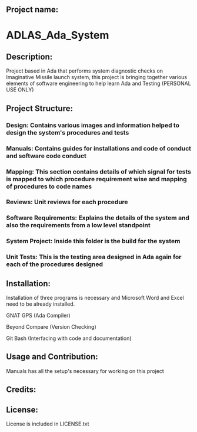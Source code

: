 ## Project name: ##
# ADLAS_Ada_System #

## Description: ##

Project based in Ada that performs system diagnostic checks on Imaginative Missile launch system, this project is bringing together various elements of software engineering to help learn Ada and Testing (PERSONAL USE ONLY)

## Project Structure: ##

### Design: Contains various images and information helped to design the system's procedures and tests

### Manuals: Contains guides for installations and code of conduct and software code conduct

### Mapping: This section contains details of which signal for tests is mapped to which procedure requirement wise and mapping of procedures to code names

### Reviews: Unit reviews for each procedure

### Software Requirements: Explains the details of the system and also the requirements from a low level standpoint

### System Project: Inside this folder is the build for the system

### Unit Tests: This is the testing area designed in Ada again for each of the procedures designed

## Installation:

Installation of three programs is necessary and Microsoft Word and Excel need to be already installed.

GNAT GPS (Ada Compiler)

Beyond Compare (Version Checking)

Git Bash (Interfacing with code and documentation)

## Usage and Contribution:

Manuals has all the setup's necessary for working on this project

## Credits:


## License:
License is included in LICENSE.txt
